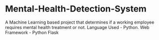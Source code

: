 # Mental-Health-Detection-System
A Machine Learning based project that determines if a working employee requires mental health treatment or not. 
Language Used - Python.
Web Framework - Python Flask
